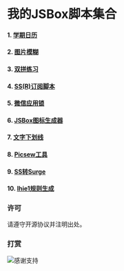 # 我的JSBox脚本集合

#### 1. [学期日历](https://jsboxbbs.com/d/86--)

#### 2. [图片模糊](https://jsboxbbs.com/d/99--)

#### 3. [双拼练习](https://jsboxbbs.com/d/108--)

#### 4. [SS(R)订阅脚本](https://jsboxbbs.com/d/110-ss-r)

#### 5. [微信应用锁](https://jsboxbbs.com/d/120--/5)

#### 6. [JSBox图标生成器](https://jsboxbbs.com/d/135-jsbox)

#### 7. [文字下划线](https://jsboxbbs.com/d/167--)

#### 8. [Picsew工具](https://jsboxbbs.com/d/177-picsew)

#### 9. [SS转Surge](https://jsboxbbs.com/d/193-ss-surge-proxy)

#### 10. [lhie1规则生成](https://jsboxbbs.com/d/290-lhie1)

### 许可

请遵守开源协议并注明出处。


### 打赏

![感谢支持](https://raw.githubusercontent.com/Fndroid/jsbox_script/master/imgs/thankyou.jpg)
